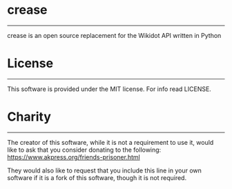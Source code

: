 # crease
-------
crease is an open source replacement for the Wikidot API written in Python

# License
-------
This software is provided under the MIT license. For info read LICENSE.

# Charity
-------
The creator of this software, while it is not a requirement to use it, would like to ask that you consider donating to the following:
https://www.akpress.org/friends-prisoner.html

They would also like to request that you include this line in your own software if it is a fork of this software, though it is not required.

